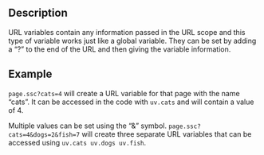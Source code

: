 ## Description
URL variables contain any information passed in the URL scope and this type of variable works just like a global variable.  They can be set by adding a “?” to the end of the URL and then giving the variable information.

## Example
`page.ssc?cats=4` will create a URL variable for that page with the name “cats”.  It can be accessed in the code with `uv.cats` and will contain a value of 4.

Multiple values can be set using the “&” symbol.
`page.ssc?cats=4&dogs=2&fish=7` will create three separate URL variables that can be accessed using `uv.cats uv.dogs uv.fish`.
